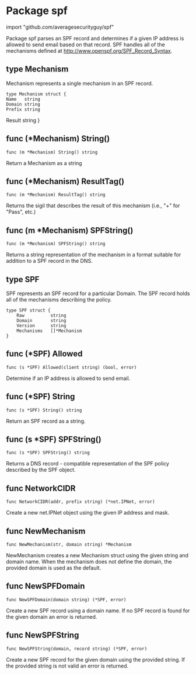 Package spf
===========
import "github.com/averagesecurityguy/spf"

Package spf parses an SPF record and determines if a given IP address
is allowed to send email based on that record. SPF handles all of the
mechanisms defined at http://www.openspf.org/SPF_Record_Syntax.


type Mechanism
--------------
Mechanism represents a single mechanism in an SPF record.

    type Mechanism struct {
	Name   string
	Domain string
	Prefix string
  Result string
    }

func (*Mechanism) String()
-------------------------

    func (m *Mechanism) String() string

Return a Mechanism as a string

func (*Mechanism) ResultTag()
-----------------------------

    func (m *Mechanism) ResultTag() string

Returns the sigil that describes the result of this mechanism (i.e., "+" for "Pass", etc.)

func (m *Mechanism) SPFString()
-------------------------------

    func (m *Mechanism) SPFString() string

Returns a string representation of the mechanism in a format suitable for addition to a SPF record in the DNS.

type SPF
--------
SPF represents an SPF record for a particular Domain. The SPF record
holds all of the mechanisms describing the policy.

    type SPF struct {
        Raw          string
        Domain       string
        Version      string
        Mechanisms   []*Mechanism
    }

func (*SPF) Allowed
-------------------

    func (s *SPF) Allowed(client string) (bool, error)

Determine if an IP address is allowed to send email.

func (*SPF) String
------------------

    func (s *SPF) String() string

Return an SPF record as a string.

func (s *SPF) SPFString()
-------------------------

    func (s *SPF) SPFString() string

Returns a DNS record - compatible representation of the SPF policy described by the SPF object.

func NetworkCIDR
----------------

    func NetworkCIDR(addr, prefix string) (*net.IPNet, error)

Create a new net.IPNet object using the given IP address and mask.

func NewMechanism
-----------------

    func NewMechanism(str, domain string) *Mechanism

NewMechanism creates a new Mechanism struct using the given string and
domain name. When the mechanism does not define the domain, the provided
domain is used as the default.

func NewSPFDomain
-----------------

    func NewSPFDomain(domain string) (*SPF, error)

Create a new SPF record using a domain name. If no SPF record is found
for the given domain an error is returned.

func NewSPFString
-----------------

    func NewSPFString(domain, record string) (*SPF, error)

Create a new SPF record for the given domain using the provided string.
If the provided string is not valid an error is returned.
